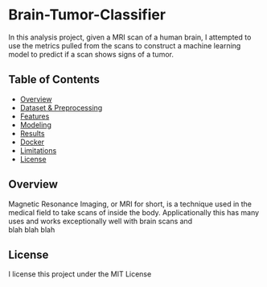 # Brain-Tumor-Classifier

In this analysis project, given a MRI scan of a human brain, I attempted to use the metrics pulled from the scans to construct a machine learning model to predict if a scan shows signs of a tumor.

## Table of Contents
- [Overview](#overview)
- [Dataset & Preprocessing](#dataset_and_preprocessing)
- [Features](#features)
- [Modeling](#modeling)
- [Results](#results)
- [Docker](#docker)
- [Limitations](#limitations)
- [License](#license)

## Overview

Magnetic Resonance Imaging, or MRI for short, is a technique used in the medical field to take scans of inside the body. Applicationally this has many uses and works exceptionally well with brain scans and <br>
blah blah blah

## License

I license this project under the MIT License
